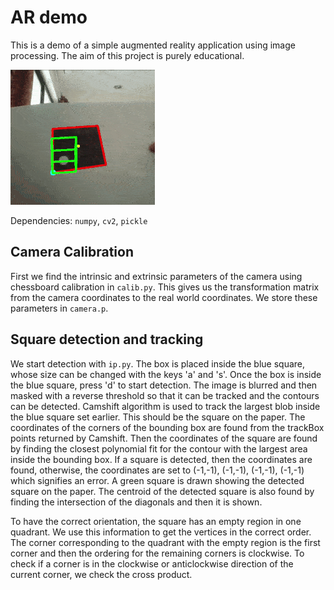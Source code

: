# AR demo
This is a demo of a simple augmented reality application using image processing. The aim of this project is purely educational. 

![alt-text](./resources/ardemo.gif)

Dependencies: `numpy`, `cv2`, `pickle`

## Camera Calibration
First we find the intrinsic and extrinsic parameters of the camera using chessboard calibration in `calib.py`. This gives us the transformation matrix from the camera coordinates to the real world coordinates. We store these parameters in `camera.p`.

## Square detection and tracking
We start detection with `ip.py`. The box is placed inside the blue square, whose size can be changed with the keys 'a' and 's'. Once the box is inside the blue square, press 'd' to start detection. The image is blurred and then masked with a reverse threshold so that it can be tracked and the contours can be detected. Camshift algorithm is used to track the largest blob inside the blue square set earlier. This should be the square on the paper. The coordinates of the corners of the bounding box are found from the trackBox points returned by Camshift. Then the coordinates of the square are found by finding the closest polynomial fit for the contour with the largest area inside the bounding box. If a square is detected, then the coordinates are found, otherwise, the coordinates are set to (-1,-1), (-1,-1), (-1,-1), (-1,-1) which signifies an error. A green square is drawn showing the detected square on the paper. The centroid of the detected square is also found by finding the intersection of the diagonals and then it is shown.

To have the correct orientation, the square has an empty region in one quadrant. We use this information to get the vertices in the correct order. The corner corresponding to the quadrant with the empty region is the first corner and then the ordering for the remaining corners is clockwise. To check if a corner is in the clockwise or anticlockwise direction of the current corner, we check the cross product.
